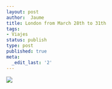 ```yaml
---
layout: post
author:  Jaume
title: London from March 28th to 31th
tags:
- Viajes
status: publish
type: post
published: true
meta:
  _edit_last: '2'
---
```

<img src="http://maps.googleapis.com/maps/api/staticmap?size=353x200&zoom=7&maptype=roadmap%5C&markers=size:mid%7Ccolor:red%7Clabel:1%7Clondon&sensor=false"/>